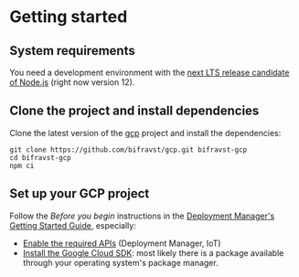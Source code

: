 # Getting started

## System requirements

You need a development environment with the
[next LTS release candidate of Node.js](https://nodejs.org/en/about/releases/)
(right now version 12).

## Clone the project and install dependencies

Clone the latest version of the [gcp](https://github.com/bifravst/gcp) project
and install the dependencies:

    git clone https://github.com/bifravst/gcp.git bifravst-gcp
    cd bifravst-gcp
    npm ci

## Set up your GCP project

Follow the _Before you begin_ instructions in the
[Deployment Manager's Getting Started Guide](https://cloud.google.com/deployment-manager/docs/quickstart),
especially:

- [Enable the required APIs](https://console.cloud.google.com/flows/enableapi?apiid=deploymentmanager,iot)
  (Deployment Manager, IoT)
- [Install the Google Cloud SDK](https://cloud.google.com/sdk/install): most
  likely there is a package available through your operating system's package
  manager.
